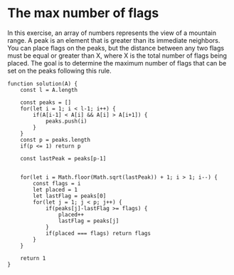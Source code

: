 # The max number of flags

In this exercise, an array of numbers represents the view of a mountain range.
A peak is an element that is greater than its immediate neighbors.
You can place flags on the peaks, but the distance between any two flags must be equal or greater than X,  where X is the total number of flags being placed.
The goal is to determine the maximum number of flags that can be set on the peaks following this rule.

```
function solution(A) {
    const l = A.length

    const peaks = []
    for(let i = 1; i < l-1; i++) {
        if(A[i-1] < A[i] && A[i] > A[i+1]) {
            peaks.push(i)
        }
    }
    const p = peaks.length
    if(p <= 1) return p

    const lastPeak = peaks[p-1]

    
    for(let i = Math.floor(Math.sqrt(lastPeak)) + 1; i > 1; i--) {
        const flags = i
        let placed = 1
        let lastFlag = peaks[0]
        for(let j = 1; j < p; j++) {
            if(peaks[j]-lastFlag >= flags) {
                placed++
                lastFlag = peaks[j]
            } 
            if(placed === flags) return flags
        }
    }

    return 1
}
```

